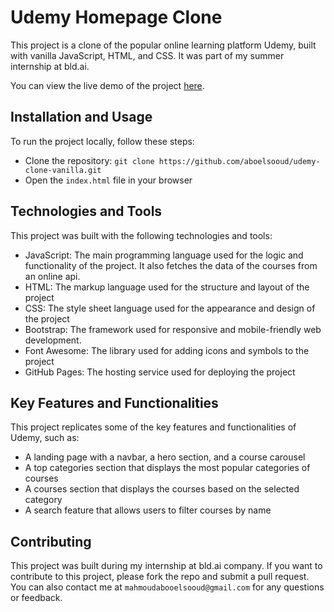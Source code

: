 # Udemy Homepage Clone

This project is a clone of the popular online learning platform Udemy, built with vanilla JavaScript, HTML, and CSS. It was part of my summer internship at bld.ai.

You can view the live demo of the project [here](https://aboelsooud.github.io/udemy-clone-vanilla/).


## Installation and Usage

To run the project locally, follow these steps:

- Clone the repository: `git clone https://github.com/aboelsooud/udemy-clone-vanilla.git`
- Open the `index.html` file in your browser


## Technologies and Tools

This project was built with the following technologies and tools:

- JavaScript: The main programming language used for the logic and functionality of the project. It also fetches the data of the courses from an online api.
- HTML: The markup language used for the structure and layout of the project
- CSS: The style sheet language used for the appearance and design of the project
- Bootstrap: The framework used for responsive and mobile-friendly web development.
- Font Awesome: The library used for adding icons and symbols to the project
- GitHub Pages: The hosting service used for deploying the project


## Key Features and Functionalities

This project replicates some of the key features and functionalities of Udemy, such as:

- A landing page with a navbar, a hero section, and a course carousel
- A top categories section that displays the most popular categories of courses
- A courses section that displays the courses based on the selected category
- A search feature that allows users to filter courses by name

## Contributing

This project was built during my internship at bld.ai company. If you want to contribute to this project, please fork the repo and submit a pull request. You can also contact me at ```mahmoudabooelsooud@gmail.com``` for any questions or feedback.
